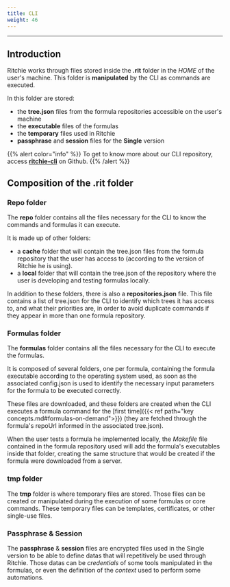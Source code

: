 ```yaml
---
title: CLI
weight: 46
---
```


---

## Introduction

Ritchie works through files stored inside the **.rit** folder in the _HOME_ of the user's machine. This folder is **manipulated** by the CLI as commands are executed.

In this folder are stored:

* the **tree.json** files from the formula repositories accessible on the user's machine
* the **executable** files of the formulas
* the **temporary** files used in Ritchie
* **passphrase** and **session** files for the **Single** version

{{% alert color="info" %}}
To get to know more about our CLI repository, access [**ritchie-cli**](https://github.com/ZupIT/ritchie-cli) on Github.
{{% /alert %}}

## Composition of the .rit folder

### Repo folder

The **repo** folder contains all the files necessary for the CLI to know the commands and formulas it can execute.

It is made up of other folders:

* a **cache** folder that will contain the tree.json files from the formula repository that the user has access to \(according to the version of Ritchie he is using\).
* a **local** folder that will contain the tree.json of the repository where the user is developing and testing formulas locally.

In addition to these folders, there is also a **repositories.json** file. This file contains a list of tree.json for the CLI to identify which trees it has access to, and what their priorities are, in order to avoid duplicate commands if they appear in more than one formula repository.

### Formulas folder

The **formulas** folder contains all the files necessary for the CLI to execute the formulas.

It is composed of several folders, one per formula, containing the formula executable according to the operating system used, as soon as the associated config.json is used to identify the necessary input parameters for the formula to be executed correctly.

These files are downloaded, and these folders are created when the CLI executes a formula command for the [first time]({{< ref path="key concepts.md#formulas-on-demand">}}) \(they are fetched through the formula's repoUrl informed in the associated tree.json\).

When the user tests a formula he implemented locally, the _Makefile_ file contained in the formula repository used will add the formula's executables inside that folder, creating the same structure that would be created if the formula were downloaded from a server.

### tmp folder

The **tmp** folder is where temporary files are stored. Those files can be created or manipulated during the execution of some formulas or core commands. These temporary files can be templates, certificates, or other single-use files.

### Passphrase & Session

The **passphrase** & **session** files are encrypted files used in the Single version to be able to define datas that will repetitively be used through Ritchie. Those datas can be _credentials_ of some tools manipulated in the formulas, or even the definition of the _context_ used to perform some automations.
